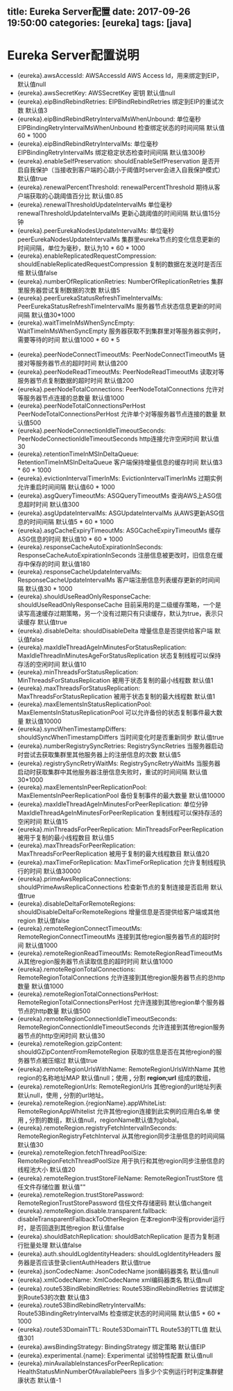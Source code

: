 title: Eureka Server配置
date: 2017-09-26 19:50:00
categories: [eureka]
tags: [java]
---

# Eureka Server配置说明
* {eureka}.awsAccessId: AWSAccessId AWS Access Id，用来绑定到EIP，默认值null
* {eureka}.awsSecretKey: AWSSecretKey 密钥 默认值null
* {eureka}.eipBindRebindRetries: EIPBindRebindRetries 绑定到EIP的重试次数 默认值3
* {eureka}.eipBindRebindRetryIntervalMsWhenUnbound: 单位毫秒 EIPBindingRetryIntervalMsWhenUnbound 检查绑定状态的时间间隔 默认值60 * 1000
* {eureka}.eipBindRebindRetryIntervalMs: 单位毫秒 EIPBindingRetryIntervalMs 绑定稳定状态检查时间间隔 默认值300秒
* {eureka}.enableSelfPreservation: shouldEnableSelfPreservation 是否开启自我保护（当接收到客户端的心跳小于阈值时server会进入自我保护模式）默认值true
* {eureka}.renewalPercentThreshold: renewalPercentThreshold 期待从客户端获取的心跳阈值百分比 默认值0.85
* {eureka}.renewalThresholdUpdateIntervalMs 单位毫秒 renewalThresholdUpdateIntervalMs 更新心跳阈值的时间间隔 默认值15分钟
* {eureka}.peerEurekaNodesUpdateIntervalMs: 单位毫秒 peerEurekaNodesUpdateIntervalMs  集群里eureka节点的变化信息更新的时间间隔，单位为毫秒，默认为10 * 60 * 1000
* {eureka}.enableReplicatedRequestCompression: shouldEnableReplicatedRequestCompression 复制的数据在发送时是否压缩 默认值false
* {eureka}.numberOfReplicationRetries: NumberOfReplicationRetries 集群里服务器尝试复制数据的次数 默认值5
* {eureka}.peerEurekaStatusRefreshTimeIntervalMs: PeerEurekaStatusRefreshTimeIntervalMs 服务器节点状态信息更新的时间间隔 默认值30*1000
* {eureka}.waitTimeInMsWhenSyncEmpty: WaitTimeInMsWhenSyncEmpty 服务器获取不到集群里对等服务器实例时，需要等待的时间 默认值1000 * 60 * 5
<!-- more -->
* {eureka}.peerNodeConnectTimeoutMs: PeerNodeConnectTimeoutMs 链接对等服务器节点的超时时间 默认值200
* {eureka}.peerNodeReadTimeoutMs: PeerNodeReadTimeoutMs 读取对等服务器节点复制数据的超时时间 默认值200
* {eureka}.peerNodeTotalConnections: PeerNodeTotalConnections 允许对等服务器节点连接的总数量 默认值1000
* {eureka}.peerNodeTotalConnectionsPerHost PeerNodeTotalConnectionsPerHost 允许单个对等服务器节点连接的数量 默认值500
* {eureka}.peerNodeConnectionIdleTimeoutSeconds: PeerNodeConnectionIdleTimeoutSeconds http连接允许空闲时间 默认值30
* {eureka}.retentionTimeInMSInDeltaQueue: RetentionTimeInMSInDeltaQueue 客户端保持增量信息的缓存时间 默认值3 * 60 * 1000
* {eureka}.evictionIntervalTimerInMs: EvictionIntervalTimerInMs 过期实例允许重启时间间隔  默认值60 * 1000
* {eureka}.asgQueryTimeoutMs:  ASGQueryTimeoutMs 查询AWS上ASG信息超时时间 默认值300
* {eureka}.asgUpdateIntervalMs: ASGUpdateIntervalMs 从AWS更新ASG信息的时间间隔 默认值5 * 60 * 1000
* {eureka}.asgCacheExpiryTimeoutMs: ASGCacheExpiryTimeoutMs 缓存ASG信息的时间 默认值10 * 60 * 1000
* {eureka}.responseCacheAutoExpirationInSeconds: ResponseCacheAutoExpirationInSeconds 注册信息被更改时，旧信息在缓存中保存的时间 默认值180
* {eureka}.responseCacheUpdateIntervalMs: ResponseCacheUpdateIntervalMs 客户端注册信息列表缓存更新的时间间隔 默认值30 * 1000
* {eureka}.shouldUseReadOnlyResponseCache: shouldUseReadOnlyResponseCache 目前采用的是二级缓存策略，一个是读写高速缓存过期策略，另一个没有过期只有只读缓存，默认为true，表示只读缓存 默认值true
* {eureka}.disableDelta: shouldDisableDelta 增量信息是否提供给客户端 默认值false
* {eureka}.maxIdleThreadAgeInMinutesForStatusReplication: MaxIdleThreadInMinutesAgeForStatusReplication 状态复制线程可以保持存活的空闲时间 默认值10
* {eureka}.minThreadsForStatusReplication: MinThreadsForStatusReplication 被用于状态复制的最小线程数 默认值1
* {eureka}.maxThreadsForStatusReplication: MaxThreadsForStatusReplication 被用于状态复制的最大线程数 默认值1
* {eureka}.maxElementsInStatusReplicationPool: MaxElementsInStatusReplicationPool 可以允许备份的状态复制事件最大数量 默认值10000
* {eureka}.syncWhenTimestampDiffers: shouldSyncWhenTimestampDiffers 当时间变化时是否重新同步  默认值true
* {eureka}.numberRegistrySyncRetries: RegistrySyncRetries 当服务器启动时尝试去获取集群里其他服务器上的注册信息的次数 默认值5
* {eureka}.registrySyncRetryWaitMs: RegistrySyncRetryWaitMs 当服务器启动时获取集群中其他服务器注册信息失败时，重试的时间间隔 默认值 30*1000
* {eureka}.maxElementsInPeerReplicationPool: MaxElementsInPeerReplicationPool 备份复制事件的最大数量 默认值10000
* {eureka}.maxIdleThreadAgeInMinutesForPeerReplication: 单位分钟 MaxIdleThreadAgeInMinutesForPeerReplication 复制线程可以保持存活的空闲时间 默认值15
* {eureka}.minThreadsForPeerReplication: MinThreadsForPeerReplication 被用于复制的最小线程数目 默认值5
* {eureka}.maxThreadsForPeerReplication: MaxThreadsForPeerReplication 被用于复制的最大线程数目 默认值20
* {eureka}.maxTimeForReplication: MaxTimeForReplication 允许复制线程执行的时间 默认值30000
* {eureka}.primeAwsReplicaConnections: shouldPrimeAwsReplicaConnections 检查新节点的复制连接是否启用 默认值true
* {eureka}.disableDeltaForRemoteRegions: shouldDisableDeltaForRemoteRegions 增量信息是否提供给客户端或其他region 默认值false
* {eureka}.remoteRegionConnectTimeoutMs: RemoteRegionConnectTimeoutMs 连接到其他region服务器节点的超时时间 默认值1000
* {eureka}.remoteRegionReadTimeoutMs: RemoteRegionReadTimeoutMs 从其他region服务器节点读取信息的超时时间 默认值1000
* {eureka}.remoteRegionTotalConnections: RemoteRegionTotalConnections 允许连接到其他region服务器节点的总http数量 默认值1000
* {eureka}.remoteRegionTotalConnectionsPerHost: RemoteRegionTotalConnectionsPerHost 允许连接到其他region单个服务器节点的http数量 默认值500
* {eureka}.remoteRegionConnectionIdleTimeoutSeconds: RemoteRegionConnectionIdleTimeoutSeconds 允许连接到其他region服务器节点的http空闲时间 默认值30
* {eureka}.remoteRegion.gzipContent: shouldGZipContentFromRemoteRegion 获取的信息是否在其他region的服务器节点被压缩过 默认值true
* {eureka}.remoteRegionUrlsWithName: RemoteRegionUrlsWithName 其他region的名称地址MAP  默认值null；使用 **,** 分割 **region;url** 组成的数组，
* {eureka}.remoteRegionUrls: RemoteRegionUrls 其他region的url地址列表 默认null，使用 **,** 分割的url地址。
* {eureka}.remoteRegion.{regionName}.appWhiteList: RemoteRegionAppWhitelist 允许其他region连接到此实例的应用白名单 使用 **,** 分割的数组，默认值null，regionName默认值为global。
* {eureka}.remoteRegion.registryFetchIntervalInSeconds: RemoteRegionRegistryFetchInterval 从其他region同步注册信息的时间间隔 默认值30
* {eureka}.remoteRegion.fetchThreadPoolSize: RemoteRegionFetchThreadPoolSize 用于执行和其他region同步注册信息的线程池大小 默认值20
* {eureka}.remoteRegion.trustStoreFileName: RemoteRegionTrustStore 信任文件存储位置 默认值""
* {eureka}.remoteRegion.trustStorePassword: RemoteRegionTrustStorePassword 信任文件存储密码 默认值changeit
* {eureka}.remoteRegion.disable.transparent.fallback: disableTransparentFallbackToOtherRegion 在本region中没有provider运行时，是否回退到其他region 默认值false
* {eureka}.shouldBatchReplication: shouldBatchReplication 是否为复制进行批量处理 默认值false
* {eureka}.auth.shouldLogIdentityHeaders: shouldLogIdentityHeaders 服务器是否应该登录clientAuthHeaders 默认值true
* {eureka}.jsonCodecName: JsonCodecName json编码器类名 默认值null
* {eureka}.xmlCodecName: XmlCodecName  xml编码器类名 默认值null
* {eureka}.route53BindRebindRetries: Route53BindRebindRetries 尝试绑定到Route53的次数 默认值3
* {eureka}.route53BindRebindRetryIntervalMs: Route53BindingRetryIntervalMs 检查绑定状态的时间间隔 默认值5 * 60 * 1000
* {eureka}.route53DomainTTL: Route53DomainTTL Route53的TTL值 默认值301
* {eureka}.awsBindingStrategy: BindingStrategy 绑定策略 默认值EIP
* {eureka}.experimental.{name}: Experimental 试验特性配置 默认值null
* {eureka}.minAvailableInstancesForPeerReplication: HealthStatusMinNumberOfAvailablePeers 当多少个实例运行时判定集群健康状态 默认值-1

